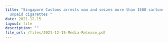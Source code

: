 ```yaml
---
title: "Singapore Customs arrests man and seizes more than 1500 cartons of duty
  unpaid cigarettes "
date: 2021-12-15
layout: file
description: ""
file_url: /files/2021-12-15-Media-Release.pdf
---
```

